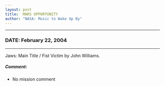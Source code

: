```yaml
---
layout: post
title:  MARS OPPORTUNITY
author: "NASA: Music to Wake Up By"
---
```


----
### DATE: February 22, 2004
----
Jaws: Main Title / Fist Victim by John Williams.

##### Comment:
* No mission comment
